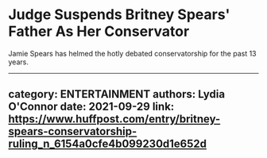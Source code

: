 # Judge Suspends Britney Spears' Father As Her Conservator

Jamie Spears has helmed the hotly debated conservatorship for the past 13 years.

---
category: ENTERTAINMENT
authors: Lydia O'Connor
date: 2021-09-29
link: https://www.huffpost.com/entry/britney-spears-conservatorship-ruling_n_6154a0cfe4b099230d1e652d
---
